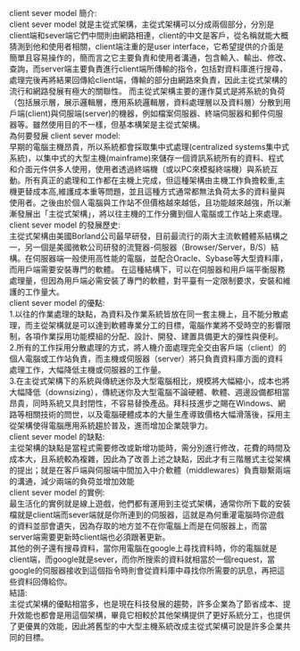 client sever model 簡介:<BR>
client sever model 就是主從式架構，主從式架構可以分成兩個部分，分別是client端和sever端它們中間則由網路相連，client的中文是客戶，從名稱就能大概猜測到他和使用者相關，client端注重的是user interface，它希望提供的介面是簡單且容易操作的，簡而言之它主要負責和使用者溝通，包含輸入、輸出、修改、查詢，而server端主要負責進行client端所傳輸的指令，包括對資料庫進行搜尋，處理完後再將結果回傳給client端，傳輸的部分由網路來負責，因此主從式架構的流行和網路發展有極大的關聯性。
而主從式架構主要的運作莫式是將系統的負荷（包括展示層，展示邏輯層，應用系統邏輯層，資料處理層以及資料層）分散到用戶端(client)與伺服端(server)的機器，例如檔案伺服器、終端伺服器和郵件伺服器等。雖然使用目的不一樣，但基本構架是主從式架構。<BR>
為何要發展 client sever model:<BR>
早期的電腦主機昂貴，所以系統都會採取集中式處理(centralized systems集中式系統)，以集中式的大型主機(mainframe)來儲存一個資訊系統所有的資料、程式和介面元件供多人使用，使用者透過終端機（或以PC來模擬終端機）與系統互動。所有真正的處理和工作都在主機上完成，但這種架構由主機工作負擔較重,主機更替成本高,維護成本重等問題，並且這種方式通常都無法負荷太多的資料量與使用者。之後由於個人電腦與工作站不但價格越來越低，且功能越來越強，所以漸漸發展出「主從式架構」，將以往主機的工作分攤到個人電腦或工作站上來處理。<BR>
client sever model 的發展歷史:<BR>
主從式架構由美國Borland公司最早研發，目前最流行的兩大主流軟體體系結構之一，另一個是美國微軟公司研發的流覽器-伺服器（Browser/Server，B/S）結構。在伺服器端一般使用高性能的電腦，並配合Oracle、Sybase等大型資料庫，而用戶端需要安裝專門的軟體。
在這種結構下，可以在伺服器和用戶端平衡服務處理量，但因為用戶端必需安裝了專門的軟體，對平臺有一定限制要求，安裝和維護的工作量大。<BR>
client sever model 的優點:<BR>
1.以往的作業處理的缺點，為資料及作業系統皆放在同一套主機上，且不能分散處理，而主從架構就是可以達到軟體專業分工的目標，電腦作業將不受時空的影響限制，各項作業採用功能模組的分配、設計、開發、建置具備更大的彈性與便利。<BR>
2.所有的工作採用分散處理的方式，將人機介面處理完全交由客戶端（client）的個人電腦或工作站負責，而主機或伺服器（server）將只負責資料庫方面的資料處理工作，大幅降低主機或伺服器的工作量。<BR>
3.在主從式架構下的系統與傳統迷你及大型電腦相比，規模將大幅縮小，成本也將大幅降低（downsizing），傳統迷你及大型電腦不論硬體、軟體、週邊設備都相當昂貴，同時系統又具封閉性，不容易替換產品。拜科技進步之賜在Windows、網路等相關技術的問世，以及電腦硬體成本的大量生產導致價格大幅滑落後，採用主從架構使得電腦應用系統趨於普及，進而增加企業競爭力。<BR>
client sever model 的缺點:<BR>
主從架構的缺點是當程式需要修改或新增功能時，需分別進行修改，花費的時間及成本大，且系統較為複雜，因此為了改善上述之缺點，因此才有三階層式主從架構的提出；就是在客戶端與伺服端中間加入中介軟體（middlewares）負責聯繫兩端的溝通，減少兩端的負荷並增加效能<BR>
client sever model 的實例:<BR>
最生活化的實例就是線上遊戲，他們都有運用到主從式架構，通常你所下載的安裝檔就是client端而sever端就是你所連到的伺服器，這就是為何重灌電腦時你遊戲的資料並部會遺失，因為存取的地方並不在你電腦上而是在伺服器上，而當server端需要更新時client端也必須跟著更新。<BR>
其他的例子還有搜尋資料，當你用電腦在google上尋找資料時，你的電腦就是client端，而google就是sever，而你所搜索的資料就相當於一個request，當google的伺服器接收到這個指令時則會從資料庫中尋找你所需要的訊息，再把這些資料回傳給你。<BR>
結語:<BR>
主從式架構的優點相當多，也是現在科技發展的趨勢，許多企業為了節省成本、提升效能也都會是用這個架構，畢竟它相較於其他架構提供了更好系統分工，也提供了更優異的效能，因此將舊型的中大型主機系統改成主從式架構可說是許多企業共同的目標。



